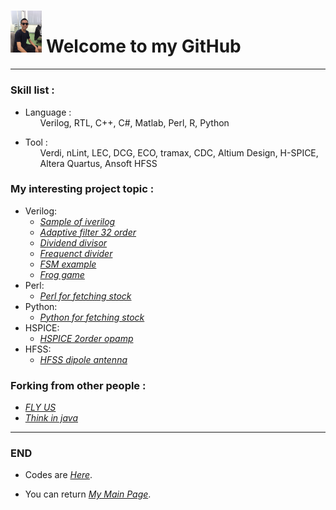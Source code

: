 
<h1 id="Welcome to my GitHub" >
<img src="https://raw.githubusercontent.com/KuiLiangLin/Welcome/master/profile_pic.jpg" height="10%" width="10%" >
Welcome to my GitHub
</h1>

<hr>
<h3> Skill list : </h3>
<ul><li>Language : 
  <ul>Verilog, RTL, C++, C#, Matlab, Perl, R, Python</ul>
</li></ul>
<ul><li>Tool : 
  <ul>Verdi, nLint, LEC, DCG, ECO, tramax, CDC,  Altium Design, H-SPICE, Altera Quartus, Ansoft HFSS</ul>
</li></ul>

<h3> My interesting project topic : </h3>
<ul>
  <li>Verilog:
    <ul>
      <li><em><a href="https://kuilianglin.github.io/verilog_iverilog_sample/"> Sample of iverilog </a></em></li>
    </ul>
    <ul>
      <li><em><a href="https://kuilianglin.github.io/verilog_adaptive_filter_32_order/"> Adaptive filter 32 order </a></em></li>
    </ul>
    <ul>
      <li><em><a href="https://kuilianglin.github.io/verilog_dividend_divisor/"> Dividend divisor </a></em></li>
    </ul>
    <ul>
      <li><em><a href="https://kuilianglin.github.io/verilog_freq_div/"> Frequenct divider </a></em></li>
    </ul>
    <ul>
      <li><em><a href="https://kuilianglin.github.io/verilog_FSM/"> FSM example </a></em></li>
    </ul>
    <ul>
      <li><em><a href="https://kuilianglin.github.io/verilog_frog_game/"> Frog game </a></em></li>
    </ul>
  </li>
  <li>Perl:
    <ul>
      <li><em><a href="https://kuilianglin.github.io/perl_stock/"> Perl for fetching stock</a></em></li>
    </ul>
  </li>
  <li>Python:
    <ul>
      <li><em><a href="https://kuilianglin.github.io/python_stock/"> Python for fetching stock</a></em></li>
    </ul>
  </li>
  <li>HSPICE:
    <ul>
      <li><em><a href="https://kuilianglin.github.io/HSPICE_2order_opamp/"> HSPICE 2order opamp</a></em></li>
    </ul>
  </li>
  <li>HFSS:
    <ul>
      <li><em><a href="https://kuilianglin.github.io/HFSS_dipole_antenna/"> HFSS dipole antenna</a></em></li>
    </ul>
  </li>
</ul>

<h3> Forking from other people : </h3>
<ul>
  <li><em><a href="https://github.com/KuiLiangLin/FLY_US/"> FLY US </a></em></li>
  <li><em><a href="https://github.com/KuiLiangLin/think-in-java/"> Think in java </a></em></li>  
</ul>

<hr>
<h3> END </h3>
<ul><li> Codes are <em><a href="https://github.com/KuiLiangLin/Welcome/">Here</a></em>. </li></ul>
<ul><li> You can return <em><a href="https://kuilianglin.github.io/Welcome/">My Main Page</a></em>. </li></ul>
